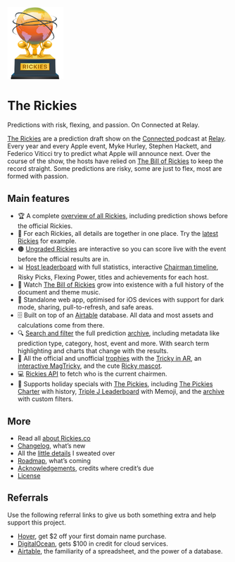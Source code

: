 <img src="public_html/images/rickies-trophy-noshadow.png" alt="Rickies trophy" width="128"/>

# The Rickies

Predictions with risk, flexing, and passion.
On Connected at Relay.

[The Rickies](https://rickies.co) are a prediction draft show on the [Connected ](https://relay.fm/connected) podcast at [Relay](https://relay.fm). Every year and every Apple event, Myke Hurley, Stephen Hackett, and Federico Viticci try to predict what Apple will announce next. Over the course of the show, the hosts have relied on [The Bill of Rickies](https://thebillof.rickies.co) to keep the record straight. Some predictions are risky, some are just to flex, most are formed with passion.

## Main features

-   🏆 A complete [overview of all Rickies](https://rickies.co), including prediction shows before the official Rickies.
-   🎯 For each Rickies, all details are together in one place. Try the [latest Rickies](https://rickies.co/latest) for example.
-   🟠 [Ungraded Rickies](https://rickies.co/ungraded) are interactive so you can score live with the event before the official results are in.
-   📊 [Host leaderboard](https://rickies.co/leaderboard) with full statistics, interactive [Chairman timeline](https://rickies.co/leaderboard#timeline), Risky Picks, Flexing Power, titles and achievements for each host.
-   📜 Watch [The Bill of Rickies](https://rickies.co/billof) grow into existence with a full history of the document and theme music.
-   📱 Standalone web app, optimised for iOS devices with support for dark mode, sharing, pull-to-refresh, and safe areas.
-   🗄 Built on top of an [Airtable](https://airtable.com/invite/r/srbbQalO) database. All data and most assets and calculations come from there.
-   🔍 [Search and filter](https://rickies.co/?search=promotion) the full prediction [archive](https://rickies.co/archive), including metadata like prediction type, category, host, event and more. With search term highlighting and charts that change with the results.
-   🧲 All the official and unofficial [trophies](https://rickies.co/trophies) with the [Tricky in AR](https://rickies.co/trophies#tricky), an [interactive MagTricky](https://rickies.co/trophies#magtricky), and the cute [Ricky mascot](https://rickies.co/trophies#ricky).
-   💻 [Rickies API](https://rickies.co/api) to fetch who is the current chairmen.
-   🎄 Supports holiday specials with [The Pickies](https://rickies.co/pickies), including [The Pickies Charter](https://rickies.co/charter) with history, [Triple J Leaderboard](https://rickies.co/3j-leaderboard) with Memoji, and the [archive](https://rickies.co/3j-archive) with custom filters.

## More

-   Read all [about Rickies.co](https://rickies.co/about)
-   [Changelog](Changelog.md), what’s new
-   All the [little details](Details.md) I sweated over
-   [Roadmap](Roadmap.md), what’s coming
-   [Acknowledgements](Acknowledgements.md), credits where credit’s due
-   [License](License.md)

## Referrals

Use the following referral links to give us both something extra and help support this project.

-   [Hover](https://hover.com/RPxkv2lK), get $2 off your first domain name purchase.
-   [DigitalOcean](https://m.do.co/c/c931041cf4fc), gets $100 in credit for cloud services.
-   [Airtable](https://airtable.com/invite/r/srbbQalO), the familiarity of a spreadsheet, and the power of a database.
